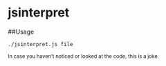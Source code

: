# jsinterpret

##Usage

```console
./jsinterpret.js file
```














<sup>In case you haven't noticed or looked at the code, this is a joke.</sup>
